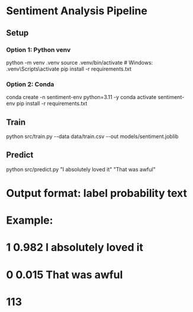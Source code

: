 # Sentiment Analysis Pipeline

## Setup

### Option 1: Python venv
python -m venv .venv
source .venv/bin/activate  # Windows: .venv\Scripts\activate
pip install -r requirements.txt

### Option 2: Conda
conda create -n sentiment-env python=3.11 -y
conda activate sentiment-env
pip install -r requirements.txt

## Train
python src/train.py --data data/train.csv --out models/sentiment.joblib

## Predict
python src/predict.py "I absolutely loved it" "That was awful"
# Output format: label  probability  text
# Example:
# 1    0.982    I absolutely loved it
# 0    0.015    That was awful

# 113